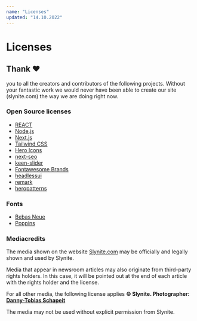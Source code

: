 ```yaml
---
name: "Licenses"
updated: "14.10.2022"
---
```

# Licenses
## Thank ❤️
you to all the creators and contributors of the following projects. Without your fantastic work we would never have been able to create our site (slynite.com) the way we are doing right now.
### Open Source licenses

- [REACT](https://github.com/facebook/react/blob/main/LICENSE)
- [Node.js](https://github.com/nodejs/node/blob/master/LICENSE)
- [Next.js](https://github.com/vercel/next.js/blob/canary/license.md)
- [Tailwind CSS](https://github.com/tailwindlabs/tailwindcss/blob/master/LICENSE)
- [Hero Icons](https://github.com/tailwindlabs/heroicons/blob/master/LICENSE)
- [next-seo](https://github.com/garmeeh/next-seo/blob/master/LICENSE.md)
- [keen-slider](https://github.com/rcbyr/keen-slider/blob/master/LICENSE)
- [Fontawesome Brands](https://fontawesome.com/license/free)
- [headlessui](https://github.com/tailwindlabs/headlessui/blob/main/LICENSE)
- [remark](https://github.com/remarkjs/remark/blob/main/license)
- [heropatterns](https://heropatterns.com/)

### Fonts

- [Bebas Neue](https://scripts.sil.org/cms/scripts/page.php?site_id=nrsi&id=OFL)
- [Poppins](https://scripts.sil.org/cms/scripts/page.php?site_id=nrsi&id=OFL)

### Mediacredits

The media shown on the website [Slynite.com](https://slynite.com) may be officially and legally shown and used by Slynite.

Media that appear in newsroom articles may also originate from third-party rights holders. In this case, it will be pointed out at the end of each article with the rights holder and the license.

For all other media, the following license applies **© Slynite. Photographer: [Danny-Tobias Schapeit](https://danny.schapeit.com)**

The media may not be used without explicit permission from Slynite.